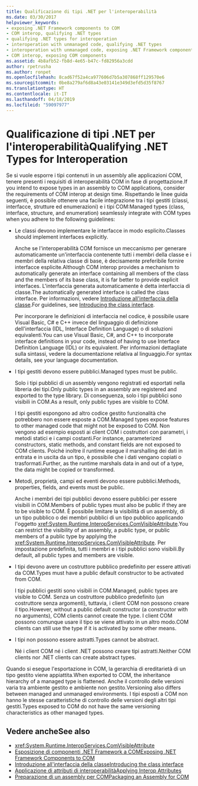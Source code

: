 ```yaml
---
title: Qualificazione di tipi .NET per l'interoperabilità
ms.date: 03/30/2017
helpviewer_keywords:
- exposing .NET Framework components to COM
- COM interop, qualifying .NET types
- qualifying .NET types for interoperation
- interoperation with unmanaged code, qualifying .NET types
- interoperation with unmanaged code, exposing .NET Framework components
- COM interop, exposing COM components
ms.assetid: 4b8afb52-fb8d-4e65-b47c-fd82956a3cdd
author: rpetrusha
ms.author: ronpet
ms.openlocfilehash: 8cad67f52a4ca977606d7b5a307868ff129570e6
ms.sourcegitcommit: 0be8a279af6d8a43e03141e349d3efd5d35f8767
ms.translationtype: HT
ms.contentlocale: it-IT
ms.lasthandoff: 04/18/2019
ms.locfileid: "59097977"
---
```

# <a name="qualifying-net-types-for-interoperation"></a><span data-ttu-id="25325-102">Qualificazione di tipi .NET per l'interoperabilità</span><span class="sxs-lookup"><span data-stu-id="25325-102">Qualifying .NET Types for Interoperation</span></span>
<span data-ttu-id="25325-103">Se si vuole esporre i tipi contenuti in un assembly alle applicazioni COM, tenere presenti i requisiti di interoperabilità COM in fase di progettazione.</span><span class="sxs-lookup"><span data-stu-id="25325-103">If you intend to expose types in an assembly to COM applications, consider the requirements of COM interop at design time.</span></span> <span data-ttu-id="25325-104">Rispettando le linee guida seguenti, è possibile ottenere una facile integrazione tra i tipi gestiti (classi, interfacce, strutture ed enumerazioni) e i tipi COM:</span><span class="sxs-lookup"><span data-stu-id="25325-104">Managed types (class, interface, structure, and enumeration) seamlessly integrate with COM types when you adhere to the following guidelines:</span></span>  
  
-   <span data-ttu-id="25325-105">Le classi devono implementare le interfacce in modo esplicito.</span><span class="sxs-lookup"><span data-stu-id="25325-105">Classes should implement interfaces explicitly.</span></span>  
  
     <span data-ttu-id="25325-106">Anche se l'interoperabilità COM fornisce un meccanismo per generare automaticamente un'interfaccia contenente tutti i membri della classe e i membri della relativa classe di base, è decisamente preferibile fornire interfacce esplicite.</span><span class="sxs-lookup"><span data-stu-id="25325-106">Although COM interop provides a mechanism to automatically generate an interface containing all members of the class and the members of its base class, it is far better to provide explicit interfaces.</span></span> <span data-ttu-id="25325-107">L'interfaccia generata automaticamente è detta interfaccia di classe.</span><span class="sxs-lookup"><span data-stu-id="25325-107">The automatically generated interface is called the class interface.</span></span> <span data-ttu-id="25325-108">Per informazioni, vedere [Introduzione all'interfaccia della classe](com-callable-wrapper.md#introducing-the-class-interface).</span><span class="sxs-lookup"><span data-stu-id="25325-108">For guidelines, see [Introducing the class interface](com-callable-wrapper.md#introducing-the-class-interface).</span></span>  
  
     <span data-ttu-id="25325-109">Per incorporare le definizioni di interfaccia nel codice, è possibile usare Visual Basic, C# e C++ invece del linguaggio di definizione dell'interfaccia (IDL, Interface Definition Language) o di soluzioni equivalenti.</span><span class="sxs-lookup"><span data-stu-id="25325-109">You can use Visual Basic, C#, and C++ to incorporate interface definitions in your code, instead of having to use Interface Definition Language (IDL) or its equivalent.</span></span> <span data-ttu-id="25325-110">Per informazioni dettagliate sulla sintassi, vedere la documentazione relativa al linguaggio.</span><span class="sxs-lookup"><span data-stu-id="25325-110">For syntax details, see your language documentation.</span></span>  
  
-   <span data-ttu-id="25325-111">I tipi gestiti devono essere pubblici.</span><span class="sxs-lookup"><span data-stu-id="25325-111">Managed types must be public.</span></span>  
  
     <span data-ttu-id="25325-112">Solo i tipi pubblici di un assembly vengono registrati ed esportati nella libreria dei tipi.</span><span class="sxs-lookup"><span data-stu-id="25325-112">Only public types in an assembly are registered and exported to the type library.</span></span> <span data-ttu-id="25325-113">Di conseguenza, solo i tipi pubblici sono visibili in COM.</span><span class="sxs-lookup"><span data-stu-id="25325-113">As a result, only public types are visible to COM.</span></span>  
  
     <span data-ttu-id="25325-114">I tipi gestiti espongono ad altro codice gestito funzionalità che potrebbero non essere esposte a COM.</span><span class="sxs-lookup"><span data-stu-id="25325-114">Managed types expose features to other managed code that might not be exposed to COM.</span></span> <span data-ttu-id="25325-115">Non vengono ad esempio esposti ai client COM i costruttori con parametri, i metodi statici e i campi costanti.</span><span class="sxs-lookup"><span data-stu-id="25325-115">For instance, parameterized constructors, static methods, and constant fields are not exposed to COM clients.</span></span> <span data-ttu-id="25325-116">Poiché inoltre il runtime esegue il marshalling dei dati in entrata e in uscita da un tipo, è possibile che i dati vengano copiati o trasformati.</span><span class="sxs-lookup"><span data-stu-id="25325-116">Further, as the runtime marshals data in and out of a type, the data might be copied or transformed.</span></span>  
  
-   <span data-ttu-id="25325-117">Metodi, proprietà, campi ed eventi devono essere pubblici.</span><span class="sxs-lookup"><span data-stu-id="25325-117">Methods, properties, fields, and events must be public.</span></span>  
  
     <span data-ttu-id="25325-118">Anche i membri dei tipi pubblici devono essere pubblici per essere visibili in COM.</span><span class="sxs-lookup"><span data-stu-id="25325-118">Members of public types must also be public if they are to be visible to COM.</span></span> <span data-ttu-id="25325-119">È possibile limitare la visibilità di un assembly, di un tipo pubblico o dei membri pubblici di un tipo pubblico applicando l'oggetto <xref:System.Runtime.InteropServices.ComVisibleAttribute>.</span><span class="sxs-lookup"><span data-stu-id="25325-119">You can restrict the visibility of an assembly, a public type, or public members of a public type by applying the <xref:System.Runtime.InteropServices.ComVisibleAttribute>.</span></span> <span data-ttu-id="25325-120">Per impostazione predefinita, tutti i membri e i tipi pubblici sono visibili.</span><span class="sxs-lookup"><span data-stu-id="25325-120">By default, all public types and members are visible.</span></span>  
  
-   <span data-ttu-id="25325-121">I tipi devono avere un costruttore pubblico predefinito per essere attivati da COM.</span><span class="sxs-lookup"><span data-stu-id="25325-121">Types must have a public default constructor to be activated from COM.</span></span>  
  
     <span data-ttu-id="25325-122">I tipi pubblici gestiti sono visibili in COM.</span><span class="sxs-lookup"><span data-stu-id="25325-122">Managed, public types are visible to COM.</span></span> <span data-ttu-id="25325-123">Senza un costruttore pubblico predefinito (un costruttore senza argomenti), tuttavia, i client COM non possono creare il tipo.</span><span class="sxs-lookup"><span data-stu-id="25325-123">However, without a public default constructor (a constructor with no arguments), COM clients cannot create the type.</span></span> <span data-ttu-id="25325-124">I client COM possono comunque usare il tipo se viene attivato in un altro modo.</span><span class="sxs-lookup"><span data-stu-id="25325-124">COM clients can still use the type if it is activated by some other means.</span></span>  
  
-   <span data-ttu-id="25325-125">I tipi non possono essere astratti.</span><span class="sxs-lookup"><span data-stu-id="25325-125">Types cannot be abstract.</span></span>  
  
     <span data-ttu-id="25325-126">Né i client COM né i client .NET possono creare tipi astratti.</span><span class="sxs-lookup"><span data-stu-id="25325-126">Neither COM clients nor .NET clients can create abstract types.</span></span>  
  
 <span data-ttu-id="25325-127">Quando si esegue l'esportazione in COM, la gerarchia di ereditarietà di un tipo gestito viene appiattita.</span><span class="sxs-lookup"><span data-stu-id="25325-127">When exported to COM, the inheritance hierarchy of a managed type is flattened.</span></span> <span data-ttu-id="25325-128">Anche il controllo delle versioni varia tra ambiente gestito e ambiente non gestito.</span><span class="sxs-lookup"><span data-stu-id="25325-128">Versioning also differs between managed and unmanaged environments.</span></span> <span data-ttu-id="25325-129">I tipi esposti a COM non hanno le stesse caratteristiche di controllo delle versioni degli altri tipi gestiti.</span><span class="sxs-lookup"><span data-stu-id="25325-129">Types exposed to COM do not have the same versioning characteristics as other managed types.</span></span>  
  
## <a name="see-also"></a><span data-ttu-id="25325-130">Vedere anche</span><span class="sxs-lookup"><span data-stu-id="25325-130">See also</span></span>

- <xref:System.Runtime.InteropServices.ComVisibleAttribute>
- [<span data-ttu-id="25325-131">Esposizione di componenti .NET Framework a COM</span><span class="sxs-lookup"><span data-stu-id="25325-131">Exposing .NET Framework Components to COM</span></span>](../../../docs/framework/interop/exposing-dotnet-components-to-com.md)
- [<span data-ttu-id="25325-132">Introduzione all'interfaccia della classe</span><span class="sxs-lookup"><span data-stu-id="25325-132">Introducing the class interface</span></span>](com-callable-wrapper.md#introducing-the-class-interface)
- [<span data-ttu-id="25325-133">Applicazione di attributi di interoperabilità</span><span class="sxs-lookup"><span data-stu-id="25325-133">Applying Interop Attributes</span></span>](../../../docs/framework/interop/applying-interop-attributes.md)
- [<span data-ttu-id="25325-134">Preparazione di un assembly per COM</span><span class="sxs-lookup"><span data-stu-id="25325-134">Packaging an Assembly for COM</span></span>](../../../docs/framework/interop/packaging-an-assembly-for-com.md)

